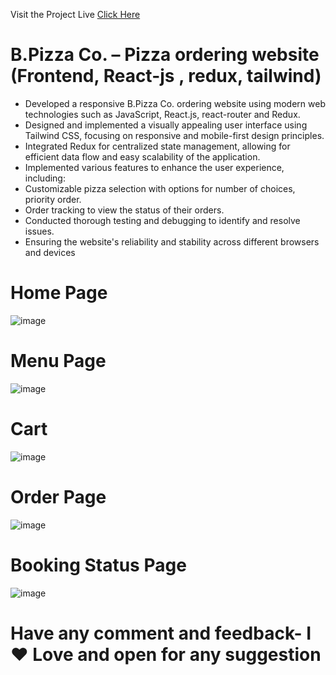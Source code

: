Visit the Project Live <a href="https://bpizza-rpg.netlify.app/">Click Here</a>


# B.Pizza Co. – Pizza ordering website (Frontend, React-js , redux, tailwind)
- Developed a responsive B.Pizza Co. ordering website using modern web technologies such as JavaScript, React.js, react-router and
Redux.
- Designed and implemented a visually appealing user interface using Tailwind CSS, focusing on responsive and mobile-first design
principles.
- Integrated Redux for centralized state management, allowing for efficient data flow and easy scalability of the application.
- Implemented various features to enhance the user experience, including:
- Customizable pizza selection with options for number of choices, priority order.
- Order tracking to view the status of their orders.
- Conducted thorough testing and debugging to identify and resolve issues.
- Ensuring the website's reliability and stability across different browsers and devices

# Home Page 
![image](https://github.com/RohanPrasadGupta/B.pizzaCo/assets/90445636/f85fc58c-bb39-4efe-a4c5-61f8d7aa2cba)

# Menu Page
![image](https://github.com/RohanPrasadGupta/B.pizzaCo/assets/90445636/ebd2e9b2-8ab7-41a6-b4db-d03bdea4655f)

# Cart
![image](https://github.com/RohanPrasadGupta/B.pizzaCo/assets/90445636/191efa29-e46a-4496-a925-dd1dd71959a1)

# Order Page
![image](https://github.com/RohanPrasadGupta/B.pizzaCo/assets/90445636/c6230a68-9ac0-423b-8631-3f9f3aa5b802)

# Booking Status Page
![image](https://github.com/RohanPrasadGupta/B.pizzaCo/assets/90445636/7f85be6d-d76c-480b-850d-fc9a229d15bc)


# Have any comment and feedback- I ❤ Love and open for any suggestion
